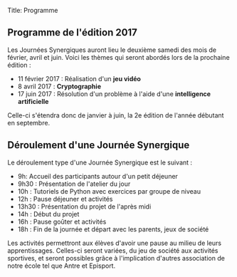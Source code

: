 Title: Programme

## Programme de **l'édition 2017**

Les Journées Synergiques auront lieu le deuxième samedi des mois de février,
avril et juin. Voici les thèmes qui seront abordés lors de la prochaine
édition :

* 11 février 2017 : Réalisation d'un **jeu vidéo**
* 8 avril 2017 : **Cryptographie**
* 17 juin 2017 : Résolution d'un problème à l'aide d'une **intelligence
artificielle** 

Celle-ci s'étendra donc de janvier à juin, la 2e édition de l'année débutant
en septembre.

## Déroulement d'une Journée Synergique

Le déroulement type d'une Journée Synergique est le suivant :

* 9h: Accueil des participants autour d'un petit déjeuner
* 9h30 : Présentation de l'atelier du jour
* 10h : Tutoriels de Python avec exercices par groupe de niveau
* 12h : Pause déjeuner et activités
* 13h30 : Présentation du projet de l'après midi
* 14h : Début du projet
* 16h : Pause goûter et activités
* 18h : Fin de la journée et départ avec les parents, jeux de société

Les activités permettront aux élèves d'avoir une pause au milieu de leurs apprentissages. Celles-ci seront variées, du jeu de société aux activités sportives, et seront possibles grâce à l'implication d'autres association de notre école tel que Antre et Episport.


